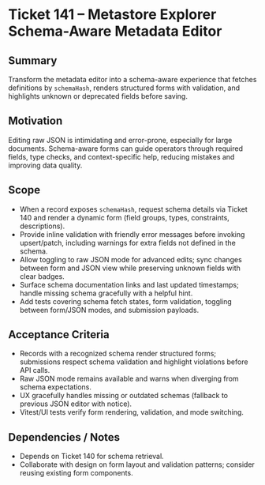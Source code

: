 # Ticket 141 – Metastore Explorer Schema-Aware Metadata Editor

## Summary
Transform the metadata editor into a schema-aware experience that fetches definitions by `schemaHash`, renders structured forms with validation, and highlights unknown or deprecated fields before saving.

## Motivation
Editing raw JSON is intimidating and error-prone, especially for large documents. Schema-aware forms can guide operators through required fields, type checks, and context-specific help, reducing mistakes and improving data quality.

## Scope
- When a record exposes `schemaHash`, request schema details via Ticket 140 and render a dynamic form (field groups, types, constraints, descriptions).
- Provide inline validation with friendly error messages before invoking upsert/patch, including warnings for extra fields not defined in the schema.
- Allow toggling to raw JSON mode for advanced edits; sync changes between form and JSON view while preserving unknown fields with clear badges.
- Surface schema documentation links and last updated timestamps; handle missing schema gracefully with a helpful hint.
- Add tests covering schema fetch states, form validation, toggling between form/JSON modes, and submission payloads.

## Acceptance Criteria
- Records with a recognized schema render structured forms; submissions respect schema validation and highlight violations before API calls.
- Raw JSON mode remains available and warns when diverging from schema expectations.
- UX gracefully handles missing or outdated schemas (fallback to previous JSON editor with notice).
- Vitest/UI tests verify form rendering, validation, and mode switching.

## Dependencies / Notes
- Depends on Ticket 140 for schema retrieval.
- Collaborate with design on form layout and validation patterns; consider reusing existing form components.
